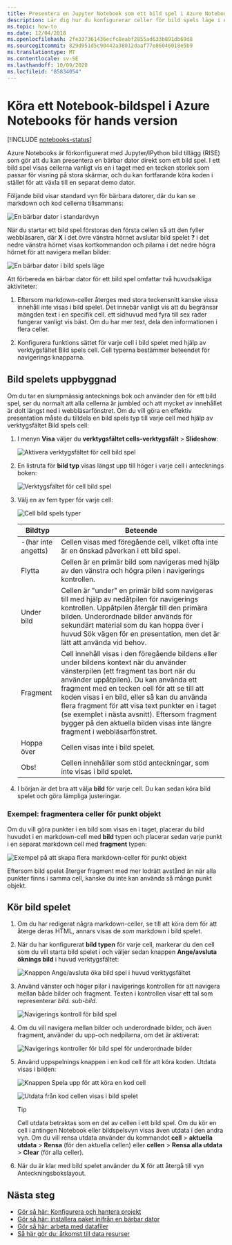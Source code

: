 ```yaml
---
title: Presentera en Jupyter Notebook som ett bild spel i Azure Notebooks för hands version
description: Lär dig hur du konfigurerar celler för bild spels läge i en Jupyter Notebook och sedan presenterar bild spelet med ÖKNINGs tillägget.
ms.topic: how-to
ms.date: 12/04/2018
ms.openlocfilehash: 2fe337361436ecfc8eabf2855ad633b891db69d8
ms.sourcegitcommit: 829d951d5c90442a38012daaf77e86046018e5b9
ms.translationtype: MT
ms.contentlocale: sv-SE
ms.lasthandoff: 10/09/2020
ms.locfileid: "85834054"
---
```

# <a name="run-a-notebook-slideshow-in-azure-notebooks-preview"></a>Köra ett Notebook-bildspel i Azure Notebooks för hands version

[!INCLUDE [notebooks-status](../../includes/notebooks-status.md)]

Azure Notebooks är förkonfigurerat med Jupyter/IPython bild tillägg (RISE) som gör att du kan presentera en bärbar dator direkt som ett bild spel. I ett bild spel visas cellerna vanligt vis en i taget med en tecken storlek som passar för visning på stora skärmar, och du kan fortfarande köra koden i stället för att växla till en separat demo dator.

Följande bild visar standard vyn för bärbara datorer, där du kan se markdown och kod cellerna tillsammans:

![En bärbar dator i standardvyn](media/slideshow/slideshow-notebook-view.png)

När du startar ett bild spel förstoras den första cellen så att den fyller webbläsaren, där **X** i det övre vänstra hörnet avslutar bild spelet **?** i det nedre vänstra hörnet visas kortkommandon och pilarna i det nedre högra hörnet för att navigera mellan bilder:

![En bärbar dator i bild spels läge](media/slideshow/slideshow-slide-view.png)

Att förbereda en bärbar dator för ett bild spel omfattar två huvudsakliga aktiviteter:

1. Eftersom markdown-celler återges med stora teckensnitt kanske vissa innehåll inte visas i bild spelet. Det innebär vanligt vis att du begränsar mängden text i en specifik cell. ett sidhuvud med fyra till sex rader fungerar vanligt vis bäst. Om du har mer text, dela den informationen i flera celler.

2. Konfigurera funktions sättet för varje cell i bild spelet med hjälp av verktygsfältet Bild spels cell. Cell typerna bestämmer beteendet för navigerings knapparna.

## <a name="the-anatomy-of-a-slideshow"></a>Bild spelets uppbyggnad

Om du tar en slumpmässig antecknings bok och använder den för ett bild spel, ser du normalt att alla cellerna är jumbled och att mycket av innehållet är dolt längst ned i webbläsarfönstret. Om du vill göra en effektiv presentation måste du tilldela en bild spels typ till varje cell med hjälp av verktygsfältet Bild spels cell:

1. I menyn **Visa** väljer du **verktygsfältet cells-verktygsfält**  >  **Slideshow**:

    ![Aktivera verktygsfältet för cell bild spel](media/slideshow/slideshow-view-cell-toolbar.png)

1. En listruta för **bild typ** visas längst upp till höger i varje cell i antecknings boken:

    ![Verktygsfältet för cell bild spel](media/slideshow/slideshow-cell-toolbar.png)

1. Välj en av fem typer för varje cell:

    ![Cell bild spels typer](media/slideshow/slideshow-cell-slide-types.png)

    | Bildtyp | Beteende |
    | --- | --- |
    | -(har inte angetts) | Cellen visas med föregående cell, vilket ofta inte är en önskad påverkan i ett bild spel. |
    | Flytta | Cellen är en primär bild som navigeras med hjälp av den vänstra och högra pilen i navigerings kontrollen. |
    | Under bild | Cellen är "under" en primär bild som navigeras till med hjälp av nedåtpilen för navigerings kontrollen. Uppåtpilen återgår till den primära bilden. Underordnade bilder används för sekundärt material som du kan hoppa över i huvud Sök vägen för en presentation, men det är lätt att använda vid behov. |
    | Fragment | Cell innehåll visas i den föregående bildens eller under bildens kontext när du använder vänsterpilen (ett fragment tas bort när du använder uppåtpilen). Du kan använda ett fragment med en tecken cell för att se till att koden visas i en bild, eller så kan du använda flera fragment för att visa text punkter en i taget (se exemplet i nästa avsnitt). Eftersom fragment bygger på den aktuella bilden visas inte längre fragment i webbläsarfönstret. |
    | Hoppa över | Cellen visas inte i bild spelet. |
    | Obs! | Cellen innehåller som stöd anteckningar, som inte visas i bild spelet. |

1. I början är det bra att välja **bild** för varje cell. Du kan sedan köra bild spelet och göra lämpliga justeringar.

### <a name="example-fragment-cells-for-bullet-items"></a>Exempel: fragmentera celler för punkt objekt

Om du vill göra punkter i en bild som visas en i taget, placerar du bild huvudet i en markdown-cell med **bild** typen och placerar sedan varje punkt i en separat markdown cell med **fragment** typen:

![Exempel på att skapa flera markdown-celler för punkt objekt](media/slideshow/slideshow-fragments.png)

Eftersom bild spelet återger fragment med mer lodrätt avstånd än när alla punkter finns i samma cell, kanske du inte kan använda så många punkt objekt.

## <a name="run-the-slideshow"></a>Kör bild spelet

1. Om du har redigerat några markdown-celler, se till att köra dem för att återge deras HTML, annars visas de *som* markdown i bild spelet.

1. När du har konfigurerat **bild typen** för varje cell, markerar du den cell som du vill starta bild spelet i och väljer sedan knappen **Ange/avsluta öknings bild** i huvud verktygsfältet:

    ![Knappen Ange/avsluta öka bild spel i huvud verktygsfältet](media/slideshow/slideshow-start.png)

1. Använd vänster och höger pilar i navigerings kontrollen för att navigera mellan både bilder och fragment. Texten i kontrollen visar ett tal som representerar *bild. sub-bild*.

    ![Navigerings kontroll för bild spel](media/slideshow/slideshow-navigation-control.png)

1. Om du vill navigera mellan bilder och underordnade bilder, och även fragment, använder du upp-och nedpilarna, om det är aktiverat:

    ![Navigerings kontroller för bild spel för underordnade bilder](media/slideshow/slideshow-navigation-control-subslide.png)

1. Använd uppspelnings knappen i en kod cell för att köra koden. Utdata visas i bilden:

    ![Knappen Spela upp för att köra en kod cell](media/slideshow/slideshow-run-code-cell.png)

    ![Utdata från kod cellen visas i bild spelet](media/slideshow/slideshow-run-code-cell-output.png)

    > [!Tip]
    > Cell utdata betraktas som en del av cellen i ett bild spel. Om du kör en cell i antingen Notebook eller bildspelsvyn visas även utdata i den andra vyn. Om du vill rensa utdata använder du kommandot **cell**  >  **aktuella utdata**  >  **Rensa** (för den aktuella cellen) eller **cellen**  >  **Rensa alla utdata**  >  **Clear** (för alla celler).

1. När du är klar med bild spelet använder du **X** för att återgå till vyn Anteckningsbokslayout.

## <a name="next-steps"></a>Nästa steg

- [Gör så här: Konfigurera och hantera projekt](configure-manage-azure-notebooks-projects.md)
- [Gör så här: installera paket inifrån en bärbar dator](install-packages-jupyter-notebook.md)
- [Gör så här: arbeta med datafiler](work-with-project-data-files.md)
- [Så här gör du: åtkomst till data resurser](access-data-resources-jupyter-notebooks.md)
